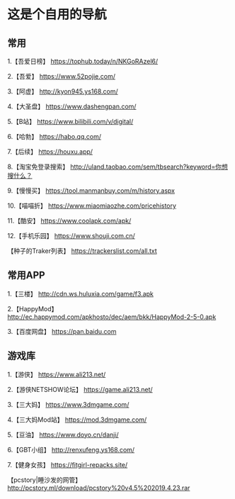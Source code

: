 # 这是个自用的导航

## 常用
1.【吾爱日榜】
 https://tophub.today/n/NKGoRAzel6/

2.【吾爱】
 https://www.52pojie.com/

3.【阿虚】
 http://kyon945.ys168.com/

4.【大圣盘】
 https://www.dashengpan.com/

5.【B站】
 https://www.bilibili.com/v/digital/

6.【哈勃】
 https://habo.qq.com/

7.【后续】
 https://houxu.app/

8.【淘宝免登录搜索】
 http://uland.taobao.com/sem/tbsearch?keyword=你想搜什么？

9.【慢慢买】
 https://tool.manmanbuy.com/m/history.aspx

10.【喵喵折】
 https://www.miaomiaozhe.com/pricehistory

11.【酷安】
 https://www.coolapk.com/apk/

12.【手机乐园】
 https://www.shouji.com.cn/

 【种子的Traker列表】
 https://trackerslist.com/all.txt
 

## 常用APP
1.【三楼】
 http://cdn.ws.huluxia.com/game/f3.apk

2.【HappyMod】
 http://ec.happymod.com/apkhosto/dec/aem/bkk/HappyMod-2-5-0.apk

3.【百度网盘】
https://pan.baidu.com


## 游戏库
1.【游侠】
  https://www.ali213.net/

2.【游侠NETSHOW论坛】
  https://game.ali213.net/

3.【三大妈】
  https://www.3dmgame.com/

4.【三大妈Mod站】
  https://mod.3dmgame.com/

5.【豆油】
  https://www.doyo.cn/danji/

6.【GBT小组】
 http://renxufeng.ys168.com/

7.【健身女孩】
 https://fitgirl-repacks.site/

【pcstory|睡沙发的网管】
 http://pcstory.ml/download/pcstory%20v4.5%202019.4.23.rar
 
